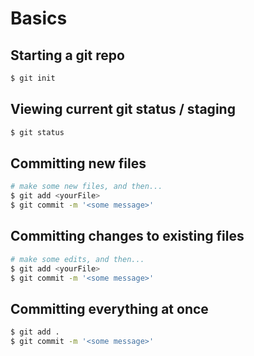 # Basics

## Starting a git repo

```bash
$ git init
```

## Viewing current git status / staging

```bash
$ git status
```

## Committing new files

```bash
# make some new files, and then...
$ git add <yourFile>
$ git commit -m '<some message>'
```

## Committing changes to existing files

```bash
# make some edits, and then...
$ git add <yourFile>
$ git commit -m '<some message>'
```

## Committing everything at once

```bash
$ git add .
$ git commit -m '<some message>'
```
